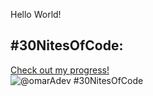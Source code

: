 Hello World!
## #30NitesOfCode:
  [Check out my progress!](https://www.codedex.io/@omarAdev/30-nites-of-code)  
  ![@omarAdev #30NitesOfCode](https://www.codedex.io/api/petStatus?user=omarAdev)
